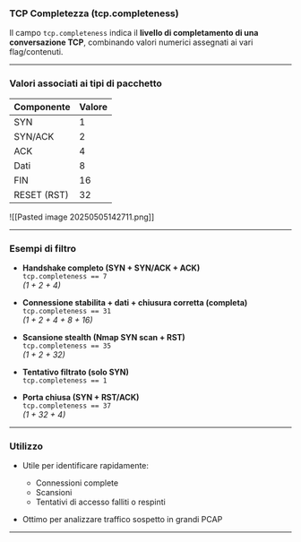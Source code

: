 
### **TCP Completezza (tcp.completeness)**

Il campo `tcp.completeness` indica il **livello di completamento di una conversazione TCP**, combinando valori numerici assegnati ai vari flag/contenuti.

---

### **Valori associati ai tipi di pacchetto**

|Componente|Valore|
|---|---|
|SYN|1|
|SYN/ACK|2|
|ACK|4|
|Dati|8|
|FIN|16|
|RESET (RST)|32|

![[Pasted image 20250505142711.png]]

---

### **Esempi di filtro**

- **Handshake completo (SYN + SYN/ACK + ACK)**  
    `tcp.completeness == 7`  
    _(1 + 2 + 4)_
    
- **Connessione stabilita + dati + chiusura corretta (completa)**  
    `tcp.completeness == 31`  
    _(1 + 2 + 4 + 8 + 16)_
    
- **Scansione stealth (Nmap SYN scan + RST)**  
    `tcp.completeness == 35`  
    _(1 + 2 + 32)_
    
- **Tentativo filtrato (solo SYN)**  
    `tcp.completeness == 1`
    
- **Porta chiusa (SYN + RST/ACK)**  
    `tcp.completeness == 37`  
    _(1 + 32 + 4)_
    

---

### **Utilizzo**

- Utile per identificare rapidamente:
    
    - Connessioni complete
    - Scansioni
    - Tentativi di accesso falliti o respinti
    
- Ottimo per analizzare traffico sospetto in grandi PCAP

---

